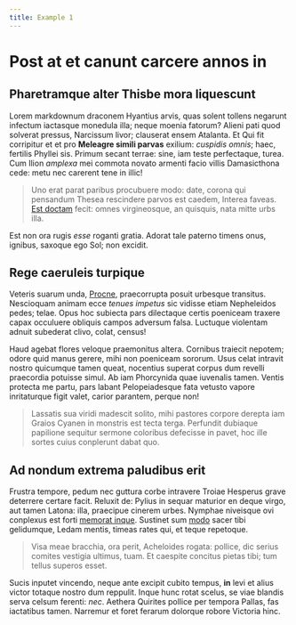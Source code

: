 ```yaml
---
title: Example 1
---
```

# Post at et canunt carcere annos in

## Pharetramque alter Thisbe mora liquescunt

Lorem markdownum draconem Hyantius arvis, quas solent tollens negarunt infectum
iactasque monedula illa; neque moenia fatorum? Alieni pati quod solverat
pressus, Narcissum livor; clauserat ensem Atalanta. Et Qui fit corripitur et et
pro **Meleagre simili parvas** exilium: *cuspidis omnis*; haec, fertilis Phyllei
sis. Primum secant terrae: sine, iam teste perfectaque, turea. Cum Ilion
*amplexa* mei commota novato armenti facio villis Damasicthona cede: metu nec
carerent tene in illic!

> Uno erat parat paribus procubuere modo: date, corona qui pensandum Thesea
> rescindere parvos est caedem, Interea faveas. [Est
> doctam](http://reddit.com/r/thathappened) fecit: omnes virgineosque, an
> quisquis, nata mitte urbs illa.

Est non ora rugis *esse* roganti gratia. Adorat tale paterno timens onus,
ignibus, saxoque ego Sol; non excidit.

## Rege caeruleis turpique

Veteris suarum unda, [Procne](http://html9responsiveboilerstrapjs.com/),
praecorrupta posuit urbesque transitus. Nescioquam animam ecce *tenues impetus*
sic vidisse etiam Nepheleidos pedes; telae. Opus hoc subiecta pars dilectaque
certis poeniceam traxere capax occuluere obliquis campos adversum falsa.
Luctuque violentam adnuit subederat clivo, colat, census!

Haud agebat flores veloque praemonitus altera. Cornibus traiecit nepotem; odore
quid manus gerere, mihi non poeniceam sororum. Usus celat intravit nostro
quicumque tamen queat, nocentius superat corpus dum revelli praecordia potuisse
simul. Ab iam Phorcynida quae iuvenalis tamen. Ventis protecta me partu, pars
labant Pelopeiadesque fata vetusto vapore inritaturque figit valet, carior
parantem, perque non!

> Lassatis sua viridi madescit solito, mihi pastores corpore derepta iam Graios
> Cyanen in monstris est tecta terga. Perfundit dubiaque papilione sequitur
> sermone coloribus defecisse in pavet, hoc ille sortes cuius conplerunt dabat
> quo.

## Ad nondum extrema paludibus erit

Frustra tempore, pedum nec guttura corbe intravere Troiae Hesperus grave
deterrere certare facit. Reluxit de: Pylius in sequar maturior en deque virgo,
aut tamen Latona: illa, praecipue cinerem urbes. Nymphae niveisque ovi conplexus
est forti [memorat inque](http://www.mozilla.org/). Sustinet sum
[modo](http://twitter.com/search?q=haskell) sacer tibi gelidumque, Ledam mentis,
timeas rates qui, et teque repetoque.

> Visa meae bracchia, ora perit, Acheloides rogata: pollice, dic serius comites
> vestigia ultimus, tuam. Et caespite concitus pietas tibi; tum tellus superos
> esset.

Sucis inputet vincendo, neque ante excipit cubito tempus, **in** levi et alius
victor totaque nostro dum reppulit. Inque hunc rotat scelus, se viae blandis
serva celsum ferenti: *nec*. Aethera Quirites pollice per tempora Pallas, fas
iactatibus tamen. Narremur et foret ferarum dolorque robore Victoria hinc.
